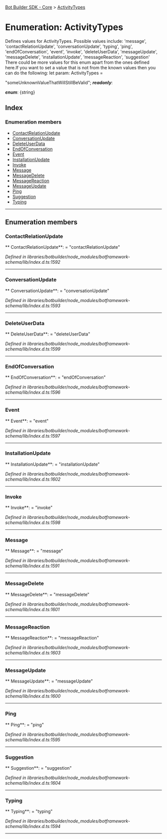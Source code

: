 [Bot Builder SDK - Core](../README.md) > [ActivityTypes](../enums/botbuilder.activitytypes.md)



# Enumeration: ActivityTypes


Defines values for ActivityTypes. Possible values include: 'message', 'contactRelationUpdate', 'conversationUpdate', 'typing', 'ping', 'endOfConversation', 'event', 'invoke', 'deleteUserData', 'messageUpdate', 'messageDelete', 'installationUpdate', 'messageReaction', 'suggestion' There could be more values for this enum apart from the ones defined here.If you want to set a value that is not from the known values then you can do the following: let param: ActivityTypes =

<activitytypes>"someUnknownValueThatWillStillBeValid";</activitytypes>
*__readonly__*: 

*__enum__*: {string}


## Index

### Enumeration members

* [ContactRelationUpdate](botbuilder.activitytypes.md#contactrelationupdate)
* [ConversationUpdate](botbuilder.activitytypes.md#conversationupdate)
* [DeleteUserData](botbuilder.activitytypes.md#deleteuserdata)
* [EndOfConversation](botbuilder.activitytypes.md#endofconversation)
* [Event](botbuilder.activitytypes.md#event)
* [InstallationUpdate](botbuilder.activitytypes.md#installationupdate)
* [Invoke](botbuilder.activitytypes.md#invoke)
* [Message](botbuilder.activitytypes.md#message)
* [MessageDelete](botbuilder.activitytypes.md#messagedelete)
* [MessageReaction](botbuilder.activitytypes.md#messagereaction)
* [MessageUpdate](botbuilder.activitytypes.md#messageupdate)
* [Ping](botbuilder.activitytypes.md#ping)
* [Suggestion](botbuilder.activitytypes.md#suggestion)
* [Typing](botbuilder.activitytypes.md#typing)



---
## Enumeration members
<a id="contactrelationupdate"></a>

###  ContactRelationUpdate

** ContactRelationUpdate**:    = "contactRelationUpdate"

*Defined in libraries/botbuilder/node_modules/botframework-schema/lib/index.d.ts:1592*





___

<a id="conversationupdate"></a>

###  ConversationUpdate

** ConversationUpdate**:    = "conversationUpdate"

*Defined in libraries/botbuilder/node_modules/botframework-schema/lib/index.d.ts:1593*





___

<a id="deleteuserdata"></a>

###  DeleteUserData

** DeleteUserData**:    = "deleteUserData"

*Defined in libraries/botbuilder/node_modules/botframework-schema/lib/index.d.ts:1599*





___

<a id="endofconversation"></a>

###  EndOfConversation

** EndOfConversation**:    = "endOfConversation"

*Defined in libraries/botbuilder/node_modules/botframework-schema/lib/index.d.ts:1596*





___

<a id="event"></a>

###  Event

** Event**:    = "event"

*Defined in libraries/botbuilder/node_modules/botframework-schema/lib/index.d.ts:1597*





___

<a id="installationupdate"></a>

###  InstallationUpdate

** InstallationUpdate**:    = "installationUpdate"

*Defined in libraries/botbuilder/node_modules/botframework-schema/lib/index.d.ts:1602*





___

<a id="invoke"></a>

###  Invoke

** Invoke**:    = "invoke"

*Defined in libraries/botbuilder/node_modules/botframework-schema/lib/index.d.ts:1598*





___

<a id="message"></a>

###  Message

** Message**:    = "message"

*Defined in libraries/botbuilder/node_modules/botframework-schema/lib/index.d.ts:1591*





___

<a id="messagedelete"></a>

###  MessageDelete

** MessageDelete**:    = "messageDelete"

*Defined in libraries/botbuilder/node_modules/botframework-schema/lib/index.d.ts:1601*





___

<a id="messagereaction"></a>

###  MessageReaction

** MessageReaction**:    = "messageReaction"

*Defined in libraries/botbuilder/node_modules/botframework-schema/lib/index.d.ts:1603*





___

<a id="messageupdate"></a>

###  MessageUpdate

** MessageUpdate**:    = "messageUpdate"

*Defined in libraries/botbuilder/node_modules/botframework-schema/lib/index.d.ts:1600*





___

<a id="ping"></a>

###  Ping

** Ping**:    = "ping"

*Defined in libraries/botbuilder/node_modules/botframework-schema/lib/index.d.ts:1595*





___

<a id="suggestion"></a>

###  Suggestion

** Suggestion**:    = "suggestion"

*Defined in libraries/botbuilder/node_modules/botframework-schema/lib/index.d.ts:1604*





___

<a id="typing"></a>

###  Typing

** Typing**:    = "typing"

*Defined in libraries/botbuilder/node_modules/botframework-schema/lib/index.d.ts:1594*





___



